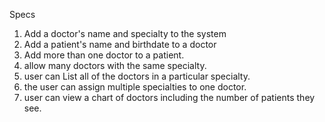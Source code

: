 Specs
1. Add a doctor's name and specialty to the system
2. Add a patient's name and birthdate to a doctor
3. Add more than one doctor to a patient.
4. allow many doctors with the same specialty.
5. user can List all of the doctors in a particular specialty.
6. the user can assign multiple specialties to one doctor.
7. user can view a chart of doctors including the number of patients they see.

